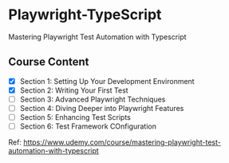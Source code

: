# Playwright-TypeScript
Mastering Playwright Test Automation with Typescript 

## Course Content
- [X] Section 1: Setting Up Your Development Environment
- [X] Section 2: Writing Your First Test
- [ ] Section 3: Advanced Playwright Techniques
- [ ] Section 4: Diving Deeper into Playwright Features
- [ ] Section 5: Enhancing Test Scripts
- [ ] Section 6: Test Framework COnfiguration

Ref: https://www.udemy.com/course/mastering-playwright-test-automation-with-typescript



